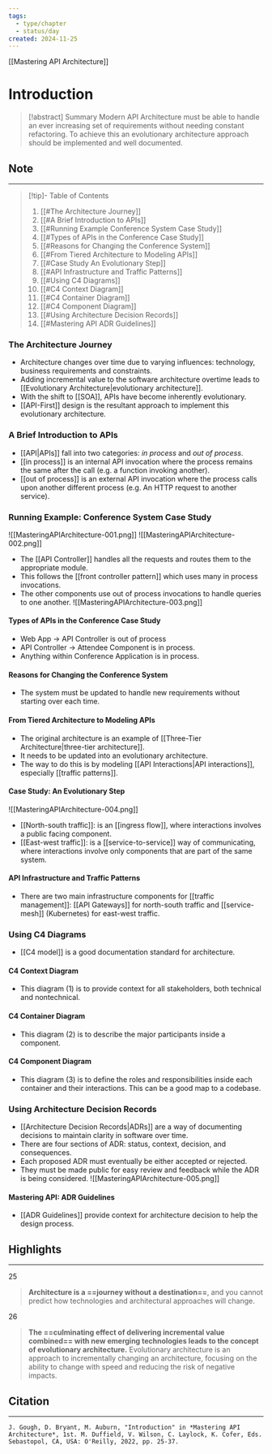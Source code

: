 ```yaml
---
tags:
  - type/chapter
  - status/day
created: 2024-11-25
---
```

[[Mastering API Architecture]]
# Introduction

> [!abstract] Summary
> Modern API Architecture must be able to handle an ever increasing set of requirements without needing constant refactoring. To achieve this an evolutionary architecture approach should be implemented and well documented.
## Note
---

> [!tip]- Table of Contents
> 1. [[#The Architecture Journey]]
> 2. [[#A Brief Introduction to APIs]]
> 3. [[#Running Example Conference System Case Study]]
> 	1. [[#Types of APIs in the Conference Case Study]]
> 	2. [[#Reasons for Changing the Conference System]]
> 	3. [[#From Tiered Architecture to Modeling APIs]]
> 	4. [[#Case Study An Evolutionary Step]]
> 	5. [[#API Infrastructure and Traffic Patterns]]
> 4. [[#Using C4 Diagrams]]
> 	6. [[#C4 Context Diagram]]
> 	7. [[#C4 Container Diagram]]
> 	8. [[#C4 Component Diagram]]
> 5. [[#Using Architecture Decision Records]]
> 	1. [[#Mastering API ADR Guidelines]]

### The Architecture Journey
- Architecture changes over time due to varying influences: technology, business requirements and constraints.
- Adding incremental value to the software architecture overtime leads to [[Evolutionary Architecture|evolutionary architecture]]. 
- With the shift to [[SOA]], APIs have become inherently evolutionary.
- [[API-First]] design is the resultant approach to implement this evolutionary architecture.
### A Brief Introduction to APIs
- [[API|APIs]] fall into two categories: *in process* and *out of process*.
- [[in process]] is an internal API invocation where the process remains the same after the call (e.g. a function invoking another).
- [[out of process]] is an external API invocation where the process calls upon another different process (e.g. An HTTP request to another service).
### Running Example: Conference System Case Study
![[MasteringAPIArchitecture-001.png]]
![[MasteringAPIArchitecture-002.png]]

- The [[API Controller]] handles all the requests and routes them to the appropriate module.
- This follows the [[front controller pattern]] which uses many in process invocations.
- The other components use out of process invocations to handle queries to one another.
![[MasteringAPIArchitecture-003.png]]
#### Types of APIs in the Conference Case Study
- Web App -> API Controller is out of process
- API Controller -> Attendee Component is in process.
- Anything within Conference Application is in process.
#### Reasons for Changing the Conference System
- The system must be updated to handle new requirements without starting over each time.
#### From Tiered Architecture to Modeling APIs
- The original architecture is an example of [[Three-Tier Architecture|three-tier architecture]].
- It needs to be updated into an evolutionary architecture.
- The way to do this is by modeling [[API Interactions|API interactions]], especially [[traffic patterns]].
#### Case Study: An Evolutionary Step
![[MasteringAPIArchitecture-004.png]]
- [[North-south traffic]]: is an [[ingress flow]], where interactions involves a public facing component.
- [[East-west traffic]]: is a [[service-to-service]] way of communicating, where interactions involve only components that are part of the same system.
#### API Infrastructure and Traffic Patterns
- There are two main infrastructure components for [[traffic management]]: [[API Gateways]] for north-south traffic and [[service-mesh]] (Kubernetes) for east-west traffic.
### Using C4 Diagrams
- [[C4 model]] is a good documentation standard for architecture.
#### C4 Context Diagram
- This diagram (1) is to provide context for all stakeholders, both technical and nontechnical.
#### C4 Container Diagram
- This diagram (2) is to describe the major participants inside a component.
#### C4 Component Diagram
- This diagram (3) is to define the roles and responsibilities inside each container and their interactions. This can be a good map to a codebase.
### Using Architecture Decision Records
- [[Architecture Decision Records|ADRs]] are a way of documenting decisions to maintain clarity in software over time.
- There are four sections of ADR: status, context, decision, and consequences.
- Each proposed ADR must eventually be either accepted or rejected.
- They must be made public for easy review and feedback while the ADR is being considered.
![[MasteringAPIArchitecture-005.png]]
#### Mastering API: ADR Guidelines
- [[ADR Guidelines]] provide context for architecture decision to help the design process.
## Highlights
---
25
> **Architecture is a ==journey without a destination==**, and you cannot predict how technologies and architectural approaches will change.

26
> **The ==culminating effect of delivering incremental value combined== with new emerging technologies leads to the concept of evolutionary architecture.** Evolutionary architecture is an approach to incrementally changing an architecture, focusing on the ability to change with speed and reducing the risk of negative impacts.
## Citation
---
```
J. Gough, D. Bryant, M. Auburn, "Introduction" in *Mastering API Architecture*, 1st. M. Duffield, V. Wilson, C. Laylock, K. Cofer, Eds. Sebastopol, CA, USA: O'Reilly, 2022, pp. 25-37.
```
